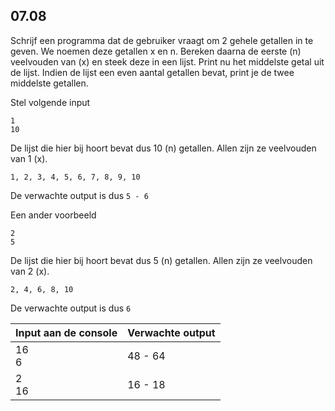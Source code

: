 ## 07.08
Schrijf een programma dat de gebruiker vraagt om 2 gehele getallen in te geven. We noemen deze getallen x en n. Bereken daarna de eerste (n) veelvouden van (x) en steek deze in een lijst. 
Print nu het middelste getal uit de lijst. Indien de lijst een even aantal getallen bevat, print je de twee middelste getallen.

Stel volgende input
```
1
10
```
De lijst die hier bij hoort bevat dus 10 (n) getallen. Allen zijn ze veelvouden van 1 (x).
```
1, 2, 3, 4, 5, 6, 7, 8, 9, 10
```
De verwachte output is dus `5 - 6`

Een ander voorbeeld
```
2
5
```
De lijst die hier bij hoort bevat dus 5 (n) getallen. Allen zijn ze veelvouden van 2 (x).
```
2, 4, 6, 8, 10
```
De verwachte output is dus `6`

| Input aan de console | Verwachte output |
|----------------------|------------------|
| 16<br>6 | 48 - 64 |
| 2<br>16 | 16 - 18 |